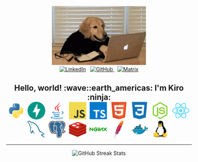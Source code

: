 

<div id="header" align="center">
  <img src="./assets/dog.gif" width="256" />
  <div id="badges">
    <a href="https://linkedin.com/in/kiro-bondarev"><img src="https://img.shields.io/badge/LinkedIn-blue?logo=linkedin&logoColor=white" alt="LinkedIn"/></a>
    &nbsp;
    <a href="https://github.com/kbondarev">
      <picture>
        <source media="(prefers-color-scheme: dark)" srcset="https://img.shields.io/badge/GitHub-white?logo=github&logoColor=black">
        <source media="(prefers-color-scheme: light)" srcset="https://img.shields.io/badge/GitHub-gray?logo=github&logoColor=white">
        <img src="https://img.shields.io/badge/GitHub-gray?logo=github&logoColor=white" alt="GitHub" >
      </picture>
    </a>
    &nbsp;
    <a href="https://matrix.to/#/@captiankirk:matrix.org"><img src="https://img.shields.io/badge/Matrix-0dbd8b?logo=Matrix&logoColor=white" alt="Matrix"/></a>
  </div>

  <h2 style="margin-bottom: 0;">Hello, world! :wave::earth_americas: I'm Kiro :ninja:</h2>

  <div>
    <img src="https://github.com/devicons/devicon/blob/master/icons/python/python-original.svg" title="Python" alt="Python" width="48" height="48"/>&nbsp;
    <img src="https://github.com/devicons/devicon/blob/master/icons/fastapi/fastapi-original.svg" title="FastAPI" alt="FastAPI" width="48" height="48"/>&nbsp;
    <img src="https://github.com/devicons/devicon/blob/master/icons/java/java-original.svg" title="Java" alt="Java" width="48" height="48"/>&nbsp;
    <img src="https://github.com/devicons/devicon/blob/master/icons/javascript/javascript-original.svg" title="JavaScript" alt="JavaScript" width="48" height="48"/>&nbsp;
    <img src="https://github.com/devicons/devicon/blob/master/icons/typescript/typescript-original.svg" title="TypeScript" alt="TypeScript" width="48" height="48"/>&nbsp;
    <img src="https://github.com/devicons/devicon/blob/master/icons/html5/html5-original.svg" title="HTML5" alt="HTML" width="48" height="48"/>&nbsp;
    <img src="https://github.com/devicons/devicon/blob/master/icons/css3/css3-plain.svg"  title="CSS3" alt="CSS" width="48" height="48"/>&nbsp;
    <img src="https://github.com/devicons/devicon/blob/master/icons/nodejs/nodejs-original.svg" title="NodeJS" alt="NodeJS" width="48" height="48"/>&nbsp;
    <img src="https://github.com/devicons/devicon/blob/master/icons/react/react-original.svg" title="React" alt="React" width="48" height="48"/>&nbsp;
    <img src="https://github.com/devicons/devicon/blob/master/icons/mysql/mysql-original.svg" title="MySQL" alt="MySQL" width="48" height="48"/>&nbsp;
    <img src="https://github.com/devicons/devicon/blob/master/icons/postgresql/postgresql-original.svg" title="PostgreSQL" alt="PostgreSQL" width="48" height="48"/>&nbsp;
    <img src="https://github.com/devicons/devicon/blob/master/icons/redis/redis-original.svg" title="Redis" alt="Redis" width="48" height="48"/>&nbsp;
    <img src="https://github.com/devicons/devicon/blob/master/icons/nginx/nginx-original.svg" title="NGINX" alt="NGINX" width="48" height="48"/>&nbsp;
    <img src="https://github.com/devicons/devicon/blob/master/icons/apache/apache-original.svg" title="Apache" alt="Apache" width="48" height="48"/>&nbsp;
    <img src="https://github.com/devicons/devicon/blob/master/icons/docker/docker-original.svg" title="Docker" alt="Docker" width="48" height="48"/>&nbsp;
    <img src="https://github.com/devicons/devicon/blob/master/icons/linux/linux-original.svg" title="Linux" alt="Linux" width="48" height="48"/>&nbsp;
  </div>

  <hr />

  <div>
    <picture>
      <source media="(prefers-color-scheme: dark)" srcset="http://github-readme-streak-stats.herokuapp.com?user=kbondarev&theme=gruvbox">
      <source media="(prefers-color-scheme: light)" srcset="http://github-readme-streak-stats.herokuapp.com?user=kbondarev&theme=default">
      <img src="http://github-readme-streak-stats.herokuapp.com?user=kbondarev&theme=default" alt="GitHub Streak Stats" >
    </picture>
  </div>

  <!-- <div>
    <picture>
      <source media="(prefers-color-scheme: dark)" srcset="https://github-readme-stats.vercel.app/api/top-langs/?username=kbondarev&layout=compact&theme=gruvbox">
      <source media="(prefers-color-scheme: light)" srcset="https://github-readme-stats.vercel.app/api/top-langs/?username=kbondarev&layout=compact&theme=default">
      <img src="https://github-readme-stats.vercel.app/api/top-langs/?username=kbondarev&layout=compact&theme=default" alt="Top Langs" >
    </picture>
  </div> -->

</div>
